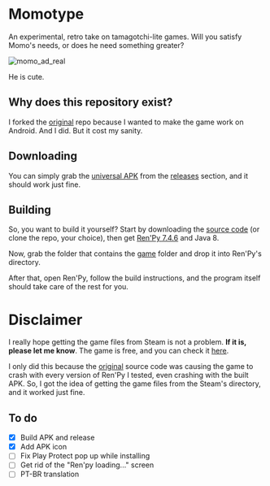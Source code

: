 # Momotype
An experimental, retro take on tamagotchi-lite games. Will you satisfy Momo's needs, or does he need something greater?

![momo_ad_real](https://github.com/rojaoo/Momotype-android/assets/67767832/c1779e07-af30-4d77-9a7f-c49dfbc45ca2)

He is cute.

## Why does this repository exist?
I forked the [original](https://github.com/JohnnyUrosevic/Momotype) repo because I wanted to make the game work on Android. And I did. But it cost my sanity.

## Downloading
You can simply grab the [universal APK](https://github.com/rojaoo/Momotype-android/releases/download/v2.1/momotype2.1-armeabi-universal-release.apk) from the [releases](https://github.com/rojaoo/Momotype-android/releases/) section, and it should work just fine.

## Building
So, you want to build it yourself? Start by downloading the [source code](https://github.com/rojaoo/Momotype-android/archive/refs/heads/master.zip) (or clone the repo, your choice), then get [Ren'Py 7.4.6](https://www.renpy.org/release/7.4.6) and Java 8.

Now, grab the folder that contains the [game](https://github.com/rojaoo/Momotype-android/tree/master/game) folder and drop it into Ren'Py's directory.

After that, open Ren'Py, follow the build instructions, and the program itself should take care of the rest for you.

# Disclaimer
I really hope getting the game files from Steam is not a problem. **If it is, please let me know**. The game is free, and you can check it [here](https://store.steampowered.com/app/1822190/Momotype/).

I only did this because the [original](https://github.com/JohnnyUrosevic/Momotype) source code was causing the game to crash with every version of Ren'Py I tested, even crashing with the built APK. So, I got the idea of getting the game files from the Steam's directory, and it worked just fine.

## To do
- [x] Build APK and release
- [x] Add APK icon
- [ ] Fix Play Protect pop up while installing
- [ ] Get rid of the "Ren'py loading..." screen
- [ ] PT-BR translation
